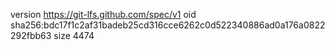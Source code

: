 version https://git-lfs.github.com/spec/v1
oid sha256:bdc17f1c2af31badeb25cd316cce6262c0d522340886ad0a176a0822292fbb63
size 4474
